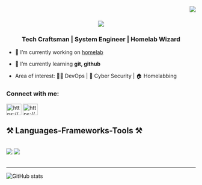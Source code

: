 <img align="right"  src="https://komarev.com/ghpvc/?username=piotrkobylarczyk&label=Profile%20views&color=0e75b6&style=flat" />

<h1 align="center">
    <img src="https://readme-typing-svg.herokuapp.com/?font=Righteous&size=35&center=true&vCenter=true&width=500&height=70&duration=5000&lines=Hi+There!+👋;+I'm+Piotr+Kobylarczyk!;" />
</h1>


<h3 align="center">Tech Craftsman | System Engineer | Homelab Wizard</h3>

<!--🔍 I'm constantly exploring the intersection of DevOps practices and cybersecurity, while tinkering with homelab setups and self-hosted solutions. -->


- 🔭 I’m currently working on [homelab](https://github.com/piotrkobylarczyk/homelab)

- 🌱 I’m currently learning **git, github**

- Area of interest: 👨‍💻 DevOps | 🔐 Cyber Security | 🏠 Homelabbing

<h3 align="left">Connect with me:</h3>
<p align="left">
<a href="https://linkedin.com/in/https://www.linkedin.com/in/piotrkobylarczyk/" target="blank"><img align="center" src="https://raw.githubusercontent.com/rahuldkjain/github-profile-readme-generator/master/src/images/icons/Social/linked-in-alt.svg" alt="https://www.linkedin.com/in/piotrkobylarczyk/" height="30" width="40" /></a>
<a href="https://www.hackerrank.com/https://www.hackerrank.com/profile/securesage" target="blank"><img align="center" src="https://raw.githubusercontent.com/rahuldkjain/github-profile-readme-generator/master/src/images/icons/Social/hackerrank.svg" alt="https://www.hackerrank.com/profile/securesage" height="30" width="40" /></a>
</p>


<h2 align="left">⚒️ Languages-Frameworks-Tools ⚒️</h2>
<br/>
  <img src="https://skillicons.dev/icons?i=linux,debian,arch,kali,docker,kubernetes,anslble" />  
  <img src="https://skillicons.dev/icons?i=bash,powershell,html,css,nodejs,postgres" /><br>

<br/>
<hr/>

<!-- Achieved badges and certification more or less worth mentioning:
----

**Tools:**
  
**AI:**
  
**Cybersecurity:** -->

![GitHub stats](https://github-readme-stats.vercel.app/api?username=piotrkobylarczyk&theme=holi&show_icons=true)


